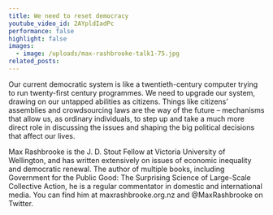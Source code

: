 ```yaml
---
title: We need to reset democracy
youtube_video_id: 2AYpldIadPc
performance: false
highlight: false
images:
  - image: /uploads/max-rashbrooke-talk1-75.jpg
related_posts:
---
```


Our current democratic system is like a twentieth-century computer trying to run twenty-first century programmes. We need to upgrade our system, drawing on our untapped abilities as citizens. Things like citizens’ assemblies and crowdsourcing laws are the way of the future – mechanisms that allow us, as ordinary individuals, to step up and take a much more direct role in discussing the issues and shaping the big political decisions that affect our lives.

Max Rashbrooke is the J. D. Stout Fellow at Victoria University of Wellington, and has written extensively on issues of economic inequality and democratic renewal. The author of multiple books, including Government for the Public Good: The Surprising Science of Large-Scale Collective Action, he is a regular commentator in domestic and international media. You can find him at maxrashbrooke.org.nz and @MaxRashbrooke on Twitter.